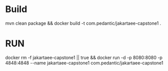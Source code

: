 # Build
mvn clean package && docker build -t com.pedantic/jakartaee-capstone1 .

# RUN

docker rm -f jakartaee-capstone1 || true && docker run -d -p 8080:8080 -p 4848:4848 --name jakartaee-capstone1 com.pedantic/jakartaee-capstone1 